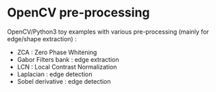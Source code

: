 # OpenCV pre-processing
OpenCV/Python3 toy examples with various pre-processing (mainly for edge/shape extraction) :
- ZCA : Zero Phase Whitening
- Gabor Filters bank : edge extraction 
- LCN : Local Contrast Normalization
- Laplacian : edge detection
- Sobel derivative : edge detection
